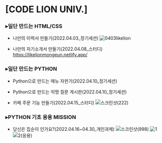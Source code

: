 # [CODE LION UNIV.] 
### ▸일단 만드는 HTML/CSS
*  나만의 이력서 만들기(2022.04.03_정기세션)
![0403likelion](https://user-images.githubusercontent.com/87985590/161415723-0a40d80f-95bf-48ed-abb9-afde86592954.png)

* 나만의 자기소개서 만들기(2022.04.08_스터디)
https://likelionmongeun.netlify.app/

### ▸일단 만드는 PYTHON
* Python으로 만드는 메뉴 자판기(2022.04.10_정기세션)
* Python으로 만드는 익명 질문 게시판(2022.04.10_정기세션)

* 카페 주문 기능 만들기(2022.04.15_스터디)
![스크린샷(222)](https://user-images.githubusercontent.com/87985590/163592403-9a7635b6-593f-4857-93a7-9e89aab126d1.png)

### ▸PYTHON 기초 응용 MISSION
* 당신은 집순이 인가요?(2022.04.16~04.30_개인과제)
![스크린샷(998)](https://user-images.githubusercontent.com/87985590/166109528-45bf2cc6-6dfb-42a6-ad53-ea8a14e20829.png)
![1](https://user-images.githubusercontent.com/87985590/166109483-11481b01-0c63-4bf4-98a5-38d32502eb12.png)
![2(응용)](https://user-images.githubusercontent.com/87985590/166109487-11e2334e-b8f3-4a38-83c3-ec3bed5ba660.png)


